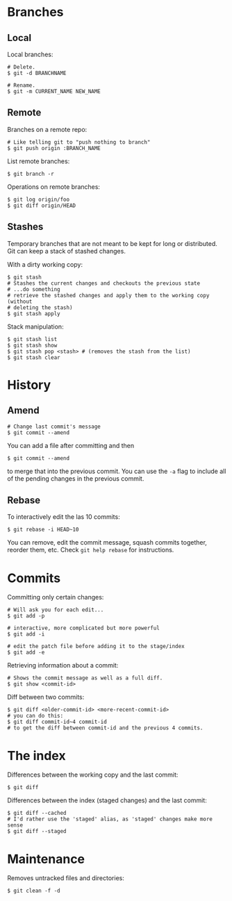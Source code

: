 # Branches

## Local

Local branches:

    # Delete.
    $ git -d BRANCHNAME

    # Rename.
    $ git -m CURRENT_NAME NEW_NAME

## Remote

Branches on a remote repo:

    # Like telling git to "push nothing to branch"
    $ git push origin :BRANCH_NAME

List remote branches:

    $ git branch -r

Operations on remote branches:

    $ git log origin/foo
    $ git diff origin/HEAD

## Stashes

Temporary branches that are not meant to be kept for long or distributed. Git
can keep a stack of stashed changes.

With a dirty working copy: 

    $ git stash
    # Stashes the current changes and checkouts the previous state
    # ...do something
    # retrieve the stashed changes and apply them to the working copy (without
    # deleting the stash)
    $ git stash apply

Stack manipulation:

    $ git stash list
    $ git stash show
    $ git stash pop <stash> # (removes the stash from the list)
    $ git stash clear

# History

## Amend

    # Change last commit's message
    $ git commit --amend

You can add a file after committing and then

    $ git commit --amend

to merge that into the previous commit. You can use the `-a` flag to include
all of the pending changes in the previous commit.

## Rebase

To interactively edit the las 10 commits:

    $ git rebase -i HEAD~10

You can remove, edit the commit message, squash commits together, reorder
them, etc. Check `git help rebase` for instructions.

# Commits

Committing only certain changes:

    # Will ask you for each edit...
    $ git add -p

    # interactive, more complicated but more powerful
    $ git add -i

    # edit the patch file before adding it to the stage/index
    $ git add -e

Retrieving information about a commit:

    # Shows the commit message as well as a full diff.
    $ git show <commit-id>

Diff between two commits:

    $ git diff <older-commit-id> <more-recent-commit-id>
    # you can do this:
    $ git diff commit-id~4 commit-id
    # to get the diff between commit-id and the previous 4 commits.

# The index

Differences between the working copy and the last commit:

    $ git diff

Differences between the index (staged changes) and the last commit:

    $ git diff --cached
    # I'd rather use the 'staged' alias, as 'staged' changes make more sense
    $ git diff --staged

# Maintenance

Removes untracked files and directories:

    $ git clean -f -d
